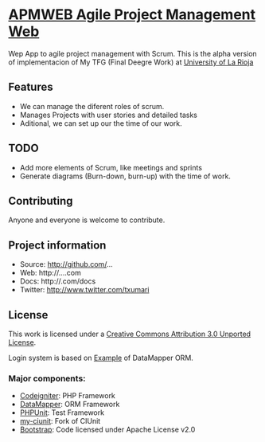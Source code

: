 # [APMWEB Agile Project Management Web](http://localhost/apmweb)

Wep App to agile project management with Scrum. This is the alpha version of implementacion of My TFG (Final Deegre Work) at [University of La Rioja](http://www.unirioja.es)


## Features

* We can manage the diferent roles of scrum.
* Manages Projects with user stories and detailed tasks
* Aditional, we can set up our the time of our work.

## TODO

* Add more elements of Scrum, like meetings and sprints
* Generate diagrams (Burn-down, burn-up) with the time of work.



## Contributing

Anyone and everyone is welcome to contribute.


## Project information

* Source: http://github.com/...
* Web: http://....com
* Docs: http://.com/docs
* Twitter: http://www.twitter.com/txumari


## License

This work is licensed under a [Creative Commons Attribution 3.0 Unported License](http://creativecommons.org/licenses/by/3.0/).

Login system is based on [Example](http://datamapper.wanwizard.eu/pages/examples.html) of DataMapper ORM.

### Major components:

* [Codeigniter](http://ellislab.com/codeigniter): PHP Framework
* [DataMapper](http://datamapper.wanwizard.eu/): ORM Framework
* [PHPUnit](http://phpunit.de/): Test Framework
* [my-ciunit](https://bitbucket.org/kenjis/my-ciunit): Fork of CIUnit
* [Bootstrap](http://twitter.github.io/bootstrap/): Code licensed under Apache License v2.0
 

